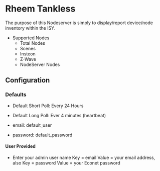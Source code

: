 # Rheem Tankless

The purpose of this Nodeserver is simply to display/report device/node inventory within
the ISY.

* Supported Nodes
  * Total Nodes
  * Scenes
  * Insteon
  * Z-Wave
  * NodeServer Nodes

## Configuration

### Defaults

* Default Short Poll:  Every 24 Hours

* Default Long Poll: Ever 4 minutes (heartbeat)

* email: default_user
* password: default_password

#### User Provided

* Enter your admin user name Key = email Value = your email address, also Key = password Value = your Econet password
